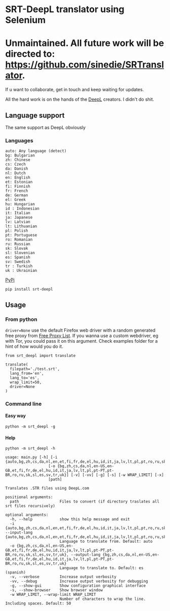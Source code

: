 # SRT-DeepL translator using Selenium

# Unmaintained. All future work will be directed to: https://github.com/sinedie/SRTranslator.

If u want to collaborate, get in touch and keep waiting for updates.

All the hard work is on the hands of the
[DeepL](https://www.deepl.com/translator) creators. I didn't do shit.

## Language support

The same support as DeepL obviously

### Languages

    auto: Any language (detect)
    bg: Bulgarian
    zh: Chinese
    cs: Czech
    da: Danish
    nl: Dutch
    en: English
    et: Estonian
    fi: Finnish
    fr: French
    de: German
    el: Greek
    hu: Hungarian
    id : Indonesian
    it: Italian
    ja: Japanese
    lv: Latvian
    lt: Lithuanian
    pl: Polish
    pt: Portuguese
    ro: Romanian
    ru: Russian
    sk: Slovak
    sl: Slovenian
    es: Spanish
    sv: Swedish
    tr : Turkish
    uk : Ukrainian

[PyPi](https://pypi.org/project/srt-deepl/)

```
pip install srt-deepl
```

## Usage

### From python

`driver=None` use the default Firefox web driver with a random generated
free proxy from [Free Proxy List](https://free-proxy-list.net/). If you wanna
use a custom webdriver, eg with Tor, you could pass it on this argument. Check
examples folder for a hint of how would you do it.

```
from srt_deepl import translate

translate(
  filepath='./test.srt',
  lang_from='en',
  lang_to='es',
  wrap_limit=50,
  driver=None
)
```

### Command line

#### Easy way

```
python -m srt_deepl -g
```

#### Help

```
python -m srt_deepl -h

usage: main.py [-h] [-i {auto,bg,zh,cs,da,nl,en,et,fi,fr,de,el,hu,id,it,ja,lv,lt,pl,pt,ro,ru,sk,sl,es,sv,tr,uk}]
                   [-o {bg,zh,cs,da,nl,en-US,en-GB,et,fi,fr,de,el,hu,id,it,ja,lv,lt,pl,pt-PT,pt-BR,ro,ru,sk,sl,es,sv,tr,uk}] [-v] [-vv] [-g] [-s] [-w WRAP_LIMIT] [-x]
                   [path]

Translates .STR files using DeepL.com

positional arguments:
  path                  Files to convert (if directory traslates all srt files recursively)

optional arguments:
  -h, --help            show this help message and exit
  -i {auto,bg,zh,cs,da,nl,en,et,fi,fr,de,el,hu,id,it,ja,lv,lt,pl,pt,ro,ru,sk,sl,es,sv,tr,uk}, --input-lang {auto,bg,zh,cs,da,nl,en,et,fi,fr,de,el,hu,id,it,ja,lv,lt,pl,pt,ro,ru,sk,sl,es,sv,tr,uk}
                        Language to translate from. Default: auto
  -o {bg,zh,cs,da,nl,en-US,en-GB,et,fi,fr,de,el,hu,id,it,ja,lv,lt,pl,pt-PT,pt-BR,ro,ru,sk,sl,es,sv,tr,uk}, --output-lang {bg,zh,cs,da,nl,en-US,en-GB,et,fi,fr,de,el,hu,id,it,ja,lv,lt,pl,pt-PT,pt-BR,ro,ru,sk,sl,es,sv,tr,uk}
                        Language to translate to. Default: es (spanish)
  -v, --verbose         Increase output verbosity
  -vv, --debug          Increase output verbosity for debugging
  -g, --show-gui        Show configuration graphical interface
  -s, --show-browser    Show browser window
  -w WRAP_LIMIT, --wrap-limit WRAP_LIMIT
                        Number of characters to wrap the line. Including spaces. Default: 50

```
